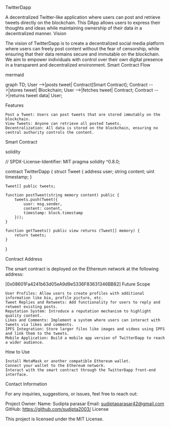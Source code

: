 TwitterDapp

A decentralized Twitter-like application where users can post and retrieve tweets directly on the blockchain. This DApp allows users to express their thoughts and ideas while maintaining ownership of their data in a decentralized manner.
Vision

The vision of TwitterDapp is to create a decentralized social media platform where users can freely post content without the fear of censorship, while ensuring that their data remains secure and immutable on the blockchain. We aim to empower individuals with control over their own digital presence in a transparent and decentralized environment.
Smart Contract Flow

mermaid

graph TD;
    User -->|posts tweet| Contract[Smart Contract];
    Contract -->|stores tweet| Blockchain;
    User -->|fetches tweet| Contract;
    Contract -->|returns tweet data| User;

Features

    Post a Tweet: Users can post tweets that are stored immutably on the blockchain.
    View Tweets: Anyone can retrieve all posted tweets.
    Decentralization: All data is stored on the blockchain, ensuring no central authority controls the content.

Smart Contract

solidity

// SPDX-License-Identifier: MIT
pragma solidity ^0.8.0;

contract TwitterDapp {
    struct Tweet {
        address user;
        string content;
        uint timestamp;
    }

    Tweet[] public tweets;

    function postTweet(string memory content) public {
        tweets.push(Tweet({
            user: msg.sender,
            content: content,
            timestamp: block.timestamp
        }));
    }

    function getTweets() public view returns (Tweet[] memory) {
        return tweets;
    }
}

Contract Address

The smart contract is deployed on the Ethereum network at the following address:

[0x08601Fa4241b63d05eA9d9e5336F83631346BB82]
Future Scope

    User Profiles: Allow users to create profiles with additional information like bio, profile picture, etc.
    Tweet Replies and Retweets: Add functionality for users to reply and retweet existing posts.
    Reputation System: Introduce a reputation mechanism to highlight quality content.
    Likes and Comments: Implement a system where users can interact with tweets via likes and comments.
    IPFS Integration: Store larger files like images and videos using IPFS and link them to the tweets.
    Mobile Application: Build a mobile app version of TwitterDapp to reach a wider audience.

How to Use

    Install MetaMask or another compatible Ethereum wallet.
    Connect your wallet to the Ethereum network.
    Interact with the smart contract through the TwitterDapp front-end interface.

Contact Information

For any inquiries, suggestions, or issues, feel free to reach out:

Project Owner:
Name: Sudipta parasar
Email: sudiptaparasar42@gmail.com
GitHub: https://github.com/sudipta2003/
License

This project is licensed under the MIT License.
